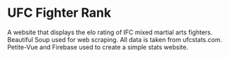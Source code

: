 # UFC Fighter Rank

A website that displays the elo rating of IFC mixed martial arts fighters.
Beautiful Soup used for web scraping. All data is taken from ufcstats.com.
Petite-Vue and Firebase used to create a simple stats website.
